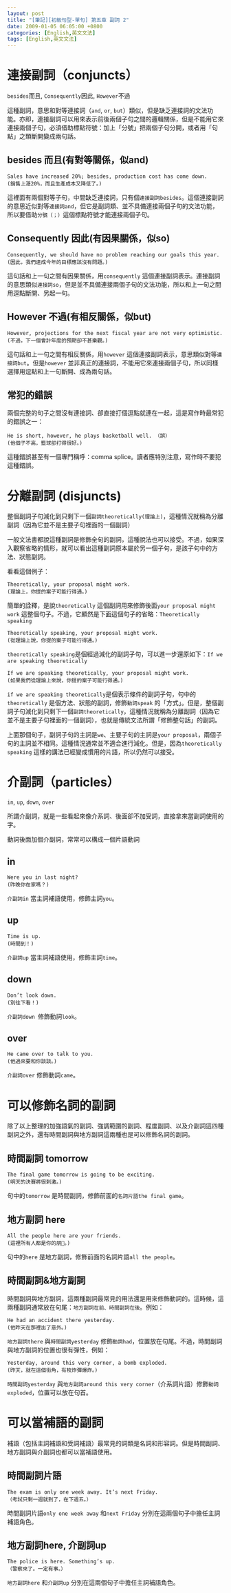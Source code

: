 ```yaml
---
layout: post
title: "[筆記][初級句型-單句] 第五章 副詞 2"
date: 2009-01-05 06:05:00 +0800
categories: [English,英文文法]
tags: [English,英文文法]
---
```


# 連接副詞（conjuncts）

`besides`而且, `Consequently`因此, `However`不過

這種副詞，意思和對等連接詞（`and`, `or`, `but`）類似，但是缺乏連接詞的文法功能。亦即，連接副詞可以用來表示前後兩個子句之間的邏輯關係，但是不能用它來連接兩個子句，必須借助標點符號：加上「分號」把兩個子句分開，或者用「句點」之類斷開變成兩句話。

## besides 而且(有對等關係，似and)

```
Sales have increased 20%; besides, production cost has come down.
(銷售上漲20%，而且生產成本又降低了。)
```

這裡面有兩個對等子句，中間缺乏連接詞，只有個`連接副詞besides`。這個連接副詞的意思近似對等`連接詞and`，但它是副詞類、並不具備連接兩個子句的文法功能，所以要借助`分號（；）`這個標點符號才能連接兩個子句。


## Consequently 因此(有因果關係，似so)

```
Consequently, we should have no problem reaching our goals this year.
(因此，我們達成今年的目標應該沒有問題。)
```

這句話和上一句之間有因果關係，用`consequently` 這個連接副詞表示。連接副詞的意思類似`連接詞so`，但是並不具備連接兩個子句的文法功能，所以和上一句之間用逗點斷開、另起一句。


## However 不過(有相反關係，似but)

```
However, projections for the next fiscal year are not very optimistic.
(不過，下一個會計年度的預期卻不甚樂觀。)
```

這句話和上一句之間有相反關係，用`however` 這個連接副詞表示，意思類似對等`連接詞but`。但是`however` 並非真正的連接詞，不能用它來連接兩個子句，所以同樣選擇用逗點和上一句斷開、成為兩句話。

## 常犯的錯誤

兩個完整的句子之間沒有連接詞、卻直接打個逗點就連在一起，這是寫作時最常犯的錯誤之一：

```
He is short, however, he plays basketball well. （誤）
(他個子不高，籃球卻打得很好。)
```

這種錯誤甚至有一個專門稱呼：comma splice。讀者應特別注意，寫作時不要犯這種錯誤。


# 分離副詞 (disjuncts)

整個副詞子句減化到只剩下一個`副詞theoretically(理論上)`，這種情況就稱為分離副詞（因為它並不是主要子句裡面的一個副詞）

一般文法書都說這種副詞是修飾全句的副詞，這種說法也可以接受。不過，如果深入觀察省略的情形，就可以看出這種副詞原本屬於另一個子句，是該子句中的方法、狀態副詞。    

看看這個例子：
```
Theoretically, your proposal might work.
(理論上，你提的案子可能行得通。)
```

簡單的詮釋，是說`theoretically` 這個副詞用來修飾後面`your proposal might work` 這整個句子。不過，它顯然是下面這個句子的省略：`Theoretically speaking`       

```
Theoretically speaking, your proposal might work.
(從理論上說，你提的案子可能行得通。)
```

`theoretically speaking`是個經過減化的副詞子句，可以進一步還原如下：`If we are speaking theoretically`

```
If we are speaking theoretically, your proposal might work.
(如果我們從理論上來說，你提的案子可能行得通。)
```

`if we are speaking theoretically`是個表示條件的副詞子句，句中的`theoretically` 是個方法、狀態的副詞，修飾`動詞speak` 的「方式」。但是，整個副詞子句減化到只剩下一個`副詞theoretically`，這種情況就稱為分離副詞（因為它並不是主要子句裡面的一個副詞），也就是傳統文法所謂「修飾整句話」的副詞。     

上面那個句子，副詞子句的主詞是`we`、主要子句的主詞是`your proposal`，兩個子句的主詞並不相同。這種情況通常並不適合進行減化。但是，因為`theoretically speaking` 這樣的講法已經變成慣用的片語，所以仍然可以接受。

# 介副詞（particles）

`in`, `up`, `down`, `over`      

所謂介副詞，就是一些看起來像介系詞、後面卻不加受詞，直接拿來當副詞使用的字。       

動詞後面加個介副詞，常常可以構成一個片語動詞    

## in

```
Were you in last night?
(昨晚你在家嗎？)
```
`介副詞in` 當主詞補語使用，修飾主詞`you`。

## up

```
Time is up.
(時間到！)
```
`介副詞up` 當主詞補語使用，修飾主詞`time`。

## down

```
Don’t look down.
(別往下看！)
```

`介副詞down `修飾動詞`look`。

## over

```
He came over to talk to you.
(他過來要和你談談。)
```
`介副詞over` 修飾動詞`came`。


# 可以修飾名詞的副詞

除了以上整理的加強語氣的副詞、強調範圍的副詞、程度副詞、以及介副詞這四種副詞之外，還有時間副詞與地方副詞這兩種也是可以修飾名詞的副詞。

## 時間副詞 tomorrow

```
The final game tomorrow is going to be exciting.
(明天的決賽將很刺激。)
```

句中的`tomorrow` 是時間副詞，修飾前面的`名詞片語the final game`。


## 地方副詞 here

```
All the people here are your friends.
(這裡所有人都是你的朋􀨁。)
```

句中的`here` 是地方副詞，修飾前面的名詞片語`all the people`。       

## 時間副詞&地方副詞

時間副詞與地方副詞，這兩種副詞最常見的用法還是用來修飾動詞的。這時候，這兩種副詞通常放在句尾：`地方副詞在前、時間副詞在後`。例如：

```
He had an accident there yesterday.
(他昨天在那裡出了意外。)
```

`地方副詞there` 與`時間副詞yesterday` 修飾`動詞had`，位置放在句尾。不過，時間副詞與地方副詞的位置也很有彈性，例如：

```
Yesterday, around this very corner, a bomb exploded.
(昨天，就在這個街角，有枚炸彈爆炸。)
```

`時間副詞yesterday` 與`地方副詞around this very corner`（介系詞片語）修飾`動詞exploded`，位置可以放在句首。


# 可以當補語的副詞

補語（包括主詞補語和受詞補語）最常見的詞類是名詞和形容詞。但是時間副詞、地方副詞與介副詞也都可以當補語使用。

## 時間副詞片語

```
The exam is only one week away. It’s next Friday.
（考試只剩一週就到了，在下週五。）
```
時間副詞片語`only one week away` 和`next Friday` 分別在這兩個句子中擔任主詞補語角色。

## 地方副詞here, 介副詞up
```
The police is here. Something’s up.
（警察來了。一定有事。）
```

`地方副詞here` 和`介副詞up` 分別在這兩個句子中擔任主詞補語角色。
